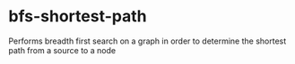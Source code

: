 # bfs-shortest-path
Performs breadth first search on a graph in order to determine the shortest path from a source to a node 
